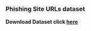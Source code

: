 ### Phishing Site URLs dataset
**Download Dataset click <a href ='https://www.kaggle.com/taruntiwarihp/phishing-site-urls'>here</a>**
